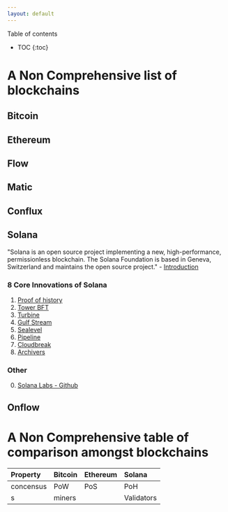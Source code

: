 ```yaml
---
layout: default
---
```


Table of contents
* TOC
{:toc}

# A Non Comprehensive list of blockchains

## Bitcoin

## Ethereum

## Flow

## Matic

## Conflux

## Solana 

"Solana is an open source project implementing a new, high-performance, permissionless blockchain. The Solana Foundation is based in Geneva, Switzerland and maintains the open source project." - [Introduction](https://docs.solana.com/introduction)

### 8 Core Innovations of Solana

1. [Proof of history](https://medium.com/solana-labs/proof-of-history-a-clock-for-blockchain-cf47a61a9274)
2. [Tower BFT](https://medium.com/solana-labs/tower-bft-solanas-high-performance-implementation-of-pbft-464725911e79)
3. [Turbine](https://medium.com/solana-labs/turbine-solanas-block-propagation-protocol-solves-the-scalability-trilemma-2ddba46a51db)
4. [Gulf Stream](https://medium.com/solana-labs/gulf-stream-solanas-mempool-less-transaction-forwarding-protocol-d342e72186ad)
5. [Sealevel](https://medium.com/solana-labs/sealevel-parallel-processing-thousands-of-smart-contracts-d814b378192)
6. [Pipeline](https://medium.com/solana-labs/pipelining-in-solana-the-transaction-processing-unit-2bb01dbd2d8f)
7. [Cloudbreak](https://medium.com/solana-labs/cloudbreak-solanas-horizontally-scaled-state-architecture-9a86679dcbb1)
8. [Archivers](https://medium.com/solana-labs/replicators-solanas-solution-to-petabytes-of-blockchain-data-storage-ef79db053fa1)

### Other 

0. [Solana Labs - Github](https://github.com/solana-labs)



## Onflow

# A Non Comprehensive table of comparison amongst blockchains


| Property        | Bitcoin          | Ethereum | Solana |
|:-------------|:------------------|:------|:------------|
| concensus    | PoW               | PoS   | PoH         |
| s            | miners            |       | Validators  |
